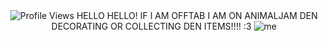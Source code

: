 <div align="center"
 
![Profile Views](https://komarev.com/ghpvc/?username=RAB-IES&style=flat-square)
HELLO HELLO! IF I AM OFFTAB I AM ON ANIMALJAM DEN DECORATING OR COLLECTING DEN ITEMS!!!! :3 
![me](https://i.postimg.cc/x8DZ3Fvs/IMG-3122.jpg)






<!--
 
**RAB-IES/RAB-IES** is a ✨ _special_ ✨ repository because its `README.md` (this file) appears on your GitHub profile.

Here are some ideas to get you started:

- 🔭 I’m currently working on ...
- 🌱 I’m currently learning ...
- 👯 I’m looking to collaborate on ...
- 🤔 I’m looking for help with ...
- 💬 Ask me about ...
- 📫 How to reach me: ...
- 😄 Pronouns: ...
- ⚡ Fun fact: ...
-->
